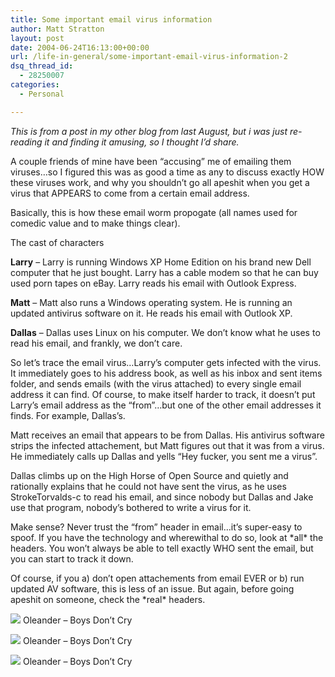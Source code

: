 ```yaml
---
title: Some important email virus information
author: Matt Stratton
layout: post
date: 2004-06-24T16:13:00+00:00
url: /life-in-general/some-important-email-virus-information-2
dsq_thread_id:
  - 28250007
categories:
  - Personal

---
```

_This is from a post in my other blog from last August, but i was just re-reading it and finding it amusing, so I thought I&#8217;d share._

A couple friends of mine have been &#8220;accusing&#8221; me of emailing them viruses&#8230;so I figured this was as good a time as any to discuss exactly HOW these viruses work, and why you shouldn&#8217;t go all apeshit when you get a virus that APPEARS to come from a certain email address.

Basically, this is how these email worm propogate (all names used for comedic value and to make things clear).

The cast of characters

**Larry** &#8211; Larry is running Windows XP Home Edition on his brand new Dell computer that he just bought. Larry has a cable modem so that he can buy used porn tapes on eBay. Larry reads his email with Outlook Express.

**Matt** &#8211; Matt also runs a Windows operating system. He is running an updated antivirus software on it. He reads his email with Outlook XP.

**Dallas** &#8211; Dallas uses Linux on his computer. We don&#8217;t know what he uses to read his email, and frankly, we don&#8217;t care.

So let&#8217;s trace the email virus&#8230;Larry&#8217;s computer gets infected with the virus. It immediately goes to his address book, as well as his inbox and sent items folder, and sends emails (with the virus attached) to every single email address it can find. Of course, to make itself harder to track, it doesn&#8217;t put Larry&#8217;s email address as the &#8220;from&#8221;&#8230;but one of the other email addresses it finds. For example, Dallas&#8217;s.

Matt receives an email that appears to be from Dallas. His antivirus software strips the infected attachement, but Matt figures out that it was from a virus. He immediately calls up Dallas and yells &#8220;Hey fucker, you sent me a virus&#8221;.

Dallas climbs up on the High Horse of Open Source and quietly and rationally explains that he could not have sent the virus, as he uses StrokeTorvalds-c to read his email, and since nobody but Dallas and Jake use that program, nobody&#8217;s bothered to write a virus for it.

Make sense? Never trust the &#8220;from&#8221; header in email&#8230;it&#8217;s super-easy to spoof. If you have the technology and wherewithal to do so, look at \*all\* the headers. You won&#8217;t always be able to tell exactly WHO sent the email, but you can start to track it down.

Of course, if you a) don&#8217;t open attachements from email EVER or b) run updated AV software, this is less of an issue. But again, before going apeshit on someone, check the \*real\* headers.

[![][1]][2] Oleander &#8211; Boys Don&#8217;t Cry</span>

[![][1]][2] Oleander &#8211; Boys Don&#8217;t Cry</span>

[![][1]][2] Oleander &#8211; Boys Don&#8217;t Cry</span>

 [1]: http://ax.phobos.apple.com.edgesuite.net/images/iTunes.gif
 [2]: http://www.itunes.com
